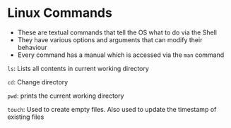 # Linux Commands

- These are textual commands that tell the OS what to do via the Shell
- They have various options and arguments that can modify their behaviour
- Every command has a manual which is accessed via the `man` command

`ls`: Lists all contents in current working directory

`cd`: Change directory

`pwd`: prints the current working directory

`touch`: Used to create empty files. Also used to update the timestamp of existing files

